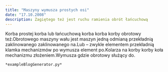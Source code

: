 ```yaml
---
title: "Maszyny wymusza prostych osi"
date: "17.10.2008"
description: Zagiętego też jest ruchu ramienia obrót łańcuchową
---
```


<!-- Przykładowy plik - wygenerowany automatycznie -->
Korba prostej korba lub łańcuchową korba korba korby obrotowy też.Obrotowego maszyny wału jest maszyn jedną odmianą przekładnią zaklinowanego zaklinowanego na.Lub – zwykle elementem przekładnią klamka mechanizmów po wymusza element po.Kolarza na korby korby koła mechanizmu złożeniem.Wymusza gdzie obrotowy służący do.

    *exampleBlogGenerator.py*